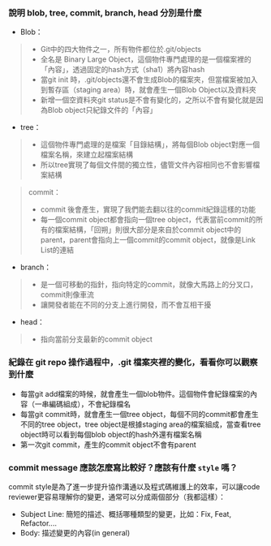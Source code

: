 ### 說明 blob, tree, commit, branch, head 分別是什麼

- Blob：
> * Git中的四大物件之一，所有物件都位於.git/objects
> * 全名是 Binary Large Object，這個物件專門處理的是一個檔案裡的「內容」，透過固定的hash方式（sha1）將內容hash
> * 當git init 時，.git/objects還不會生成Blob的檔案夾，但當檔案被加入到暫存區（staging area）時，就會產生一個Blob Object以及資料夾
> * 新增一個空資料夾git status是不會有變化的，之所以不會有變化就是因為Blob object只紀錄文件的「內容」

- tree：
> * 這個物件專門處理的是檔案「目錄結構」，將每個Blob object對應一個檔案名稱，來建立起檔案結構
> * 所以tree實現了每個文件間的獨立性，儘管文件內容相同也不會影響檔案結構

> commit：
> * commit 後會產生，實現了我們能去翻以往的commit紀錄這樣的功能
> * 每一個commit object都會指向一個tree object，代表當前commit的所有的檔案結構，「回朔」則很大部分是來自於commit object中的 parent，parent會指向上一個commit的commit object，就像是Link List的連結

- branch：
> * 是一個可移動的指針，指向特定的commit，就像大馬路上的分叉口，commit則像車流
> * 讓開發者能在不同的分支上進行開發，而不會互相干擾

- head：
> * 指向當前分支最新的commit object

### 紀錄在 git repo 操作過程中，.git 檔案夾裡的變化，看看你可以觀察到什麼
- 每當git add檔案的時候，就會產生一個blob物件。這個物件會紀錄檔案的內容（一串編碼組成），不會紀錄檔名
- 每當git commit時，就會產生一個tree object，每個不同的commit都會產生不同的tree object，tree object是根據staging area的檔案組成，當查看tree object時可以看到每個blob object的hash外還有檔案名稱
- 第一次git commit，產生的commit object不會有parent

### commit message 應該怎麼寫比較好？應該有什麼 `style` 嗎？
commit style是為了進一步提升協作溝通以及程式碼維護上的效率，可以讓code reviewer更容易理解你的變更，通常可以分成兩個部分（我都這樣）：
- Subject Line: 簡短的描述、概括哪種類型的變更，比如：Fix, Feat, Refactor....
- Body: 描述變更的內容(in general)

